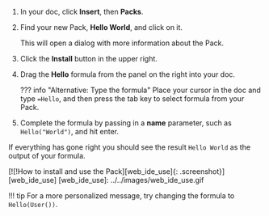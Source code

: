 1. In your doc, click **Insert**, then **Packs**.
2. Find your new Pack, **Hello World**, and click on it.

    This will open a dialog with more information about the Pack.

3. Click the **Install** button in the upper right.
4. Drag the **Hello** formula from the panel on the right into your doc.

    ??? info "Alternative: Type the formula"
        Place your cursor in the doc and type `=Hello`, and then press the tab key to select formula from your Pack.

5. Complete the formula by passing in a **name** parameter, such as `Hello("World")`, and hit enter.

If everything has gone right you should see the result `Hello World` as the output of your formula.

[![!How to install and use the Pack][web_ide_use]{: .screenshot}][web_ide_use]
[web_ide_use]: ../../images/web_ide_use.gif

!!! tip
    For a more personalized message, try changing the formula to `Hello(User())`.
